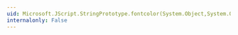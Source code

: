 ```yaml
---
uid: Microsoft.JScript.StringPrototype.fontcolor(System.Object,System.Object)
internalonly: False
---
```

